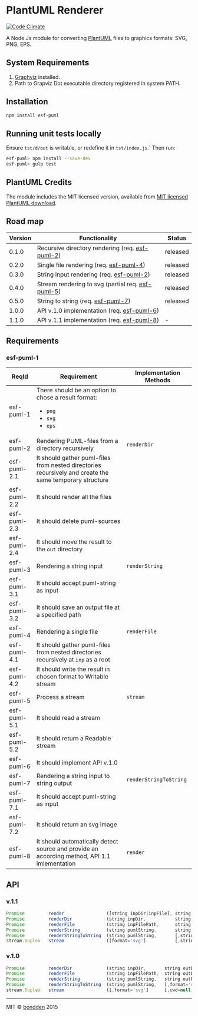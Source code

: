 # PlantUML Renderer
[![Code Climate](https://codeclimate.com/github/bondden/esf-puml/badges/gpa.svg)](https://codeclimate.com/github/bondden/esf-puml)

A Node.Js module for converting [PlantUML](http://plantuml.com) files to graphics formats: SVG, PNG, EPS.

## System Requirements
1. [Graphviz](http://www.graphviz.org/) installed.
2. Path to Grapviz Dot executable directory registered in system PATH.

## Installation

```bash
npm install esf-puml
```

## Running unit tests locally
Ensure `tst/d/out` is writable, or redefine it in `tst/index.js`.` Then run:

```bash
esf-puml> npm install --save-dev
esf-puml> gulp test
```

## PlantUML Credits
The module includes the MIT licensed version, available from [MIT licensed PlantUML download](http://plantuml.com/download.html#mit).

## Road map

Version | Functionality                                                   | Status
------- | --------------------------------------------------------------- | --------
0.1.0   | Recursive directory rendering (req. [esf-puml-2](esf-puml-2))   | released
0.2.0   | Single file rendering (req. [esf-puml-4](esf-puml-4))           | released
0.3.0   | String input rendering (req. [esf-puml-2](esf-puml-2))          | released
0.4.0   | Stream rendering to svg (partial req. [esf-puml-5](esf-puml-5)) | released
0.5.0   | String to string (req. [esf-puml-7](esf-puml-7))                | released
1.0.0   | API v.1.0 implementation (req. [esf-puml-6](esf-puml-6))        |
1.1.0   | API v.1.1 implementation (req. [esf-puml-8](esf-puml-8))        | -

## Requirements
### esf-puml-1

ReqId        | Requirement                                                                                             | Implementation Methods
------------ | ------------------------------------------------------------------------------------------------------- | ----------------------
esf-puml-1   | There should be an option to chose a result format: <ul><li>`png`</li><li>`svg`</li><li>`eps`</li></ul> |
esf-puml-2   | Rendering PUML-files from a directory recursively                                                       | `renderDir`
esf-puml-2.1 | It should gather puml-files from nested directories recursively and create the same temporary structure |
esf-puml-2.2 | It should render all the files                                                                          |
esf-puml-2.3 | It should delete puml-sources                                                                           |
esf-puml-2.4 | It should move the result to the `out` directory                                                        |
esf-puml-3   | Rendering a string input                                                                                | `renderString`
esf-puml-3.1 | It should accept puml-string as input                                                                   |
esf-puml-3.2 | It should save an output file at a specified path                                                       |
esf-puml-4   | Rendering a single file                                                                                 | `renderFile`
esf-puml-4.1 | It should gather puml-files from nested directories recursively at `inp` as a root                      |
esf-puml-4.2 | It should write the result in chosen format to Writable stream                                          |
esf-puml-5   | Process a stream                                                                                        | `stream`
esf-puml-5.1 | It should read a stream                                                                                 |
esf-puml-5.2 | It should return a Readable stream                                                                      |
esf-puml-6   | It should implement API v.1.0                                                                           | 
esf-puml-7   | Rendering a string input to string output                                                               | `renderStringToString`
esf-puml-7.1 | It should accept puml-string as input                                                                   |
esf-puml-7.2 | It should return an svg image                                                                           |
esf-puml-8   | It should automatically detect source and provide an according method, API 1.1 imlementation            | `render`

## API
### v.1.1

```javascript
Promise         render                ([string inpDir|inpFile], string outDir=null  [,format='svg'])  //
Promise         renderDir             (string inpDir,           string outDir,      [,format='svg'])  //
Promise         renderFile            (string inpFilePath,      string outDir       [,format='svg'])  //
Promise         renderString          (string pumlString,       string outFilePath  [,format='svg'])  //
Promise         renderStringToString  (string pumlString,       [,string format='svg'])               //
stream.Duplex   stream                ([format='svg']           [,string cwd=null])                   // custom Cwd
```

### v.1.0

```javascript
Promise         renderDir             (string inpDir,       string outDir,      [,format='svg'])  //
Promise         renderFile            (string inpFilePath,  string outDir       [,format='svg'])  //
Promise         renderString          (string pumlString,   string outFilePath  [,format='svg'])  //
Promise         renderStringToString  (string pumlString,   [,format='svg'])                      //
stream.Duplex   stream                ([,format='svg']      [,cwd=null])                          // custom Cwd
```

--------------------------------------------------------------------------------

MIT © [bondden](https://github.com/bondden) 2015
